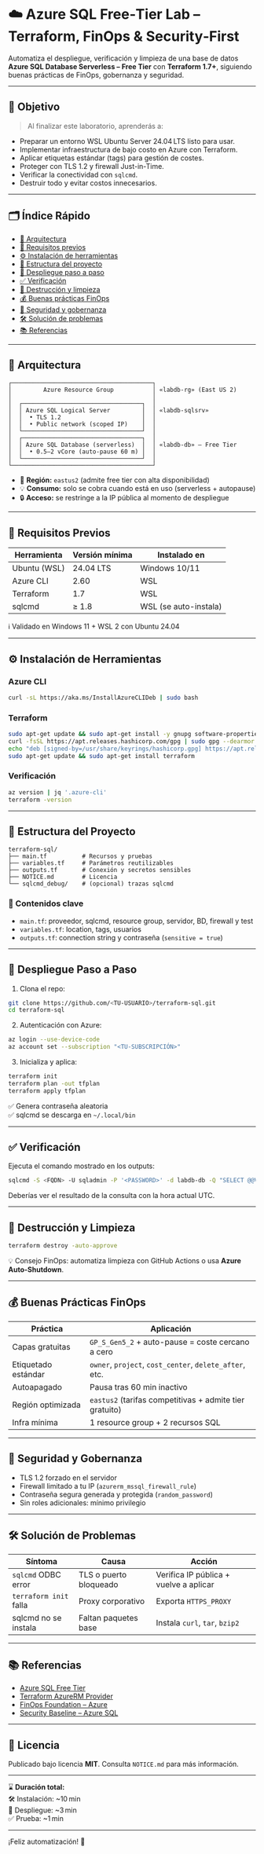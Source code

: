 # ☁️ Azure SQL Free‑Tier Lab – Terraform, FinOps & Security‑First

Automatiza el despliegue, verificación y limpieza de una base de datos **Azure SQL Database Serverless – Free Tier** con **Terraform 1.7+**, siguiendo buenas prácticas de FinOps, gobernanza y seguridad.

---

## 🎯 Objetivo

> Al finalizar este laboratorio, aprenderás a:

- Preparar un entorno WSL Ubuntu Server 24.04 LTS listo para usar.
- Implementar infraestructura de bajo costo en Azure con Terraform.
- Aplicar etiquetas estándar (tags) para gestión de costes.
- Proteger con TLS 1.2 y firewall Just-in-Time.
- Verificar la conectividad con `sqlcmd`.
- Destruir todo y evitar costos innecesarios.

---

## 🗂️ Índice Rápido

- [🧱 Arquitectura](#-arquitectura)
- [🔧 Requisitos previos](#-requisitos-previos)
- [⚙️ Instalación de herramientas](#-instalación-de-herramientas)
- [📁 Estructura del proyecto](#-estructura-del-proyecto)
- [🚀 Despliegue paso a paso](#-despliegue-paso-a-paso)
- [✅ Verificación](#-verificación)
- [🧹 Destrucción y limpieza](#-destrucción-y-limpieza)
- [💰 Buenas prácticas FinOps](#-buenas-prácticas-finops)
- [🔐 Seguridad y gobernanza](#-seguridad-y-gobernanza)
- [🛠️ Solución de problemas](#-solución-de-problemas)
- [📚 Referencias](#-referencias)

---

## 🧱 Arquitectura

```
┌────────────────────────────────────────┐
│         Azure Resource Group           │ «labdb-rg» (East US 2)
│                                        │
│  ┌──────────────────────────────────┐  │
│  │ Azure SQL Logical Server         │  │ «labdb-sqlsrv»
│  │  • TLS 1.2                       │  │
│  │  • Public network (scoped IP)    │  │
│  └──────────────────────────────────┘  │
│  ┌──────────────────────────────────┐  │
│  │ Azure SQL Database (serverless)  │  │ «labdb-db» – Free Tier
│  │  • 0.5–2 vCore (auto‑pause 60 m) │  │
│  └──────────────────────────────────┘  │
└────────────────────────────────────────┘
```

- 📍 **Región:** `eastus2` (admite free tier con alta disponibilidad)
- 💡 **Consumo:** solo se cobra cuando está en uso (serverless + autopause)
- 🔒 **Acceso:** se restringe a la IP pública al momento de despliegue

---

## 🔧 Requisitos Previos

| Herramienta     | Versión mínima | Instalado en        |
|------------------|----------------|----------------------|
| Ubuntu (WSL)     | 24.04 LTS      | Windows 10/11        |
| Azure CLI        | 2.60           | WSL                  |
| Terraform        | 1.7            | WSL                  |
| sqlcmd           | ≥ 1.8          | WSL (se auto-instala)|

ℹ️ Validado en Windows 11 + WSL 2 con Ubuntu 24.04

---

## ⚙️ Instalación de Herramientas

### Azure CLI

```bash
curl -sL https://aka.ms/InstallAzureCLIDeb | sudo bash
```

### Terraform

```bash
sudo apt-get update && sudo apt-get install -y gnupg software-properties-common
curl -fsSL https://apt.releases.hashicorp.com/gpg | sudo gpg --dearmor -o /usr/share/keyrings/hashicorp.gpg
echo "deb [signed-by=/usr/share/keyrings/hashicorp.gpg] https://apt.releases.hashicorp.com $(lsb_release -cs) main" | sudo tee /etc/apt/sources.list.d/hashicorp.list
sudo apt-get update && sudo apt-get install terraform
```

### Verificación

```bash
az version | jq '.azure-cli'
terraform -version
```

---

## 📁 Estructura del Proyecto

```
terraform-sql/
├── main.tf          # Recursos y pruebas
├── variables.tf     # Parámetros reutilizables
├── outputs.tf       # Conexión y secretos sensibles
├── NOTICE.md        # Licencia
└── sqlcmd_debug/    # (opcional) trazas sqlcmd
```

### 🧩 Contenidos clave

- `main.tf`: proveedor, sqlcmd, resource group, servidor, BD, firewall y test
- `variables.tf`: location, tags, usuarios
- `outputs.tf`: connection string y contraseña (`sensitive = true`)

---

## 🚀 Despliegue Paso a Paso

1. Clona el repo:

```bash
git clone https://github.com/<TU-USUARIO>/terraform-sql.git
cd terraform-sql
```

2. Autenticación con Azure:

```bash
az login --use-device-code
az account set --subscription "<TU-SUBSCRIPCIÓN>"
```

3. Inicializa y aplica:

```bash
terraform init
terraform plan -out tfplan
terraform apply tfplan
```

✅ Genera contraseña aleatoria  
✅ sqlcmd se descarga en `~/.local/bin`

---

## ✅ Verificación

Ejecuta el comando mostrado en los outputs:

```bash
sqlcmd -S <FQDN> -U sqladmin -P '<PASSWORD>' -d labdb-db -Q "SELECT @@VERSION, '$(date)' AS local_time;"
```

Deberías ver el resultado de la consulta con la hora actual UTC.

---

## 🧹 Destrucción y Limpieza

```bash
terraform destroy -auto-approve
```

💡 Consejo FinOps: automatiza limpieza con GitHub Actions o usa **Azure Auto-Shutdown**.

---

## 💰 Buenas Prácticas FinOps

| Práctica             | Aplicación                                                        |
|----------------------|--------------------------------------------------------------------|
| Capas gratuitas      | `GP_S_Gen5_2` + auto-pause = coste cercano a cero                 |
| Etiquetado estándar  | `owner`, `project`, `cost_center`, `delete_after`, etc.           |
| Autoapagado          | Pausa tras 60 min inactivo                                        |
| Región optimizada    | `eastus2` (tarifas competitivas + admite tier gratuito)           |
| Infra mínima         | 1 resource group + 2 recursos SQL                                 |

---

## 🔐 Seguridad y Gobernanza

- TLS 1.2 forzado en el servidor
- Firewall limitado a tu IP (`azurerm_mssql_firewall_rule`)
- Contraseña segura generada y protegida (`random_password`)
- Sin roles adicionales: mínimo privilegio

---

## 🛠️ Solución de Problemas

| Síntoma                          | Causa                   | Acción                                  |
|----------------------------------|--------------------------|------------------------------------------|
| `sqlcmd` ODBC error              | TLS o puerto bloqueado  | Verifica IP pública + vuelve a aplicar  |
| `terraform init` falla          | Proxy corporativo       | Exporta `HTTPS_PROXY`                   |
| sqlcmd no se instala             | Faltan paquetes base    | Instala `curl`, `tar`, `bzip2`          |

---

## 📚 Referencias

- [Azure SQL Free Tier](https://learn.microsoft.com/azure/azure-sql/database/free)
- [Terraform AzureRM Provider](https://registry.terraform.io/providers/hashicorp/azurerm/latest/docs)
- [FinOps Foundation – Azure](https://www.finops.org/community/azure)
- [Security Baseline – Azure SQL](https://learn.microsoft.com/azure/azure-sql/database/security-baseline)

---

## 📜 Licencia

Publicado bajo licencia **MIT**. Consulta `NOTICE.md` para más información.

---

⌛ **Duración total:**  
🛠️ Instalación: ~10 min  
🚀 Despliegue: ~3 min  
✅ Prueba: ~1 min

---

¡Feliz automatización! 🎉
